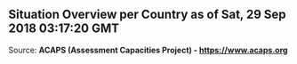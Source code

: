 ## Situation Overview per Country as of Sat, 29 Sep 2018 03:17:20 GMT

Source: **ACAPS (Assessment Capacities Project) - https://www.acaps.org**